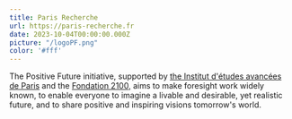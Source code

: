 ```yaml
---
title: Paris Recherche
url: https://paris-recherche.fr
date: 2023-10-04T00:00:00.000Z
picture: "/logoPF.png"
color: '#fff'
---
```

The Positive Future initiative, supported by [the Institut d'études avancées de Paris](https://www.positive-future.org/fr/about/organizers) and the [Fondation 2100,](https://www.positive-future.org/fr/about/organizers) aims to make foresight work widely known, to enable everyone to imagine a livable and desirable, yet realistic future, and to share positive and inspiring visions tomorrow's world.
